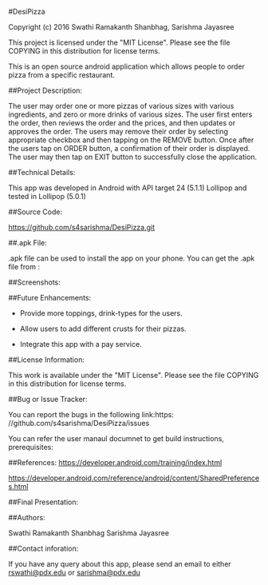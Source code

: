 #DesiPizza

Copyright (c) 2016 Swathi Ramakanth Shanbhag, Sarishma Jayasree

This project is licensed under the "MIT License". Please see the file COPYING in this distribution for license terms.

This is an open source android application which allows people to order pizza from a specific restaurant.

##Project Description:

The user may order one or more pizzas of various sizes with various ingredients, and zero or more drinks of various sizes. The user first enters the order, then reviews the order and the prices, and then updates or approves the order. The users may remove their order by selecting appropriate checkbox and then tapping on the  REMOVE button.  Once after the users tap on ORDER button, a confirmation of their order is displayed. The user may then tap on EXIT button to successfully close the application. 

##Technical Details:

This app was developed in Android with API target 24 (5.1.1) Lollipop and tested in Lollipop (5.0.1)

##Source Code:

https://github.com/s4sarishma/DesiPizza.git

##.apk File:

.apk file can be used to install the app on your phone. You can get the .apk file from : 

##Screenshots:



##Future Enhancements:

* Provide more toppings, drink-types for the users.

* Allow users to add different crusts for their pizzas. 

* Integrate this app with a pay service.

##License Information:

This work is available under the "MIT License". Please see the file COPYING in this distribution for license terms.

##Bug or Issue Tracker:

You can report the bugs in the following link:https: //github.com/s4sarishma/DesiPizza/issues 

You can refer the user manaul documnet to get build instructions, prerequisites:

##References:
https://developer.android.com/training/index.html

https://developer.android.com/reference/android/content/SharedPreferences.html


##Final Presentation:

##Authors:

Swathi Ramakanth Shanbhag
Sarishma Jayasree

##Contact inforation: 

If you have any query about this app, please send an email to either rswathi@pdx.edu or sarishma@pdx.edu














